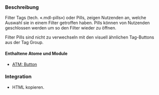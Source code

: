 ### Beschreibung

Filter Tags (tech. «.mdl-pills») oder Pills, zeigen Nutzenden an, welche Auswahl sie in einem Filter getroffen haben. Pills können von Nutzenden geschlossen werden um so den Filter wieder zu öffnen. 

Filter Pills sind nicht zu verwechseln mit den visuell ähnlichen Tag-Buttons aus der Tag Group.

#### Enthaltene Atome und Module
* <a href="../../atoms/button/button.html">ATM: Button</a>

### Integration

* HTML kopieren.
